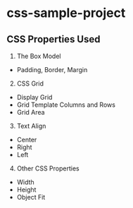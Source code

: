 # css-sample-project

## CSS Properties Used

1. The Box Model 
  - Padding, Border, Margin
2. CSS Grid
  - Display Grid
  - Grid Template Columns and Rows
  - Grid Area
3. Text Align
  - Center
  - Right
  - Left
4. Other CSS Properties
  - Width
  - Height
  - Object Fit

